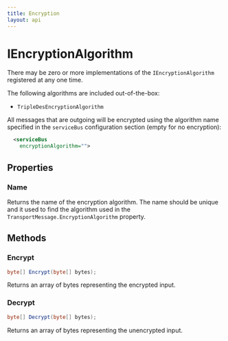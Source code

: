 ```yaml
---
title: Encryption
layout: api
---
```

# IEncryptionAlgorithm

There may be zero or more implementations of the `IEncryptionAlgorithm` registered at any one time.

The following algorithms are included out-of-the-box:

- `TripleDesEncryptionAlgorithm`

All messages that are outgoing will be encrypted using the algorithm name specified in the `serviceBus` configuration section (empty for no encryption):

```xml
  <serviceBus
    encryptionAlgorithm="">
```

## Properties

### Name

Returns the name of the encryption algorithm.  The name should be unique and it used to find the algorithm used in the `TransportMessage.EncryptionAlgorithm` property.

## Methods

### Encrypt

``` c#
byte[] Encrypt(byte[] bytes);
```

Returns an array of bytes representing the encrypted input.

### Decrypt

``` c#
byte[] Decrypt(byte[] bytes);
```

Returns an array of bytes representing the unencrypted input.

